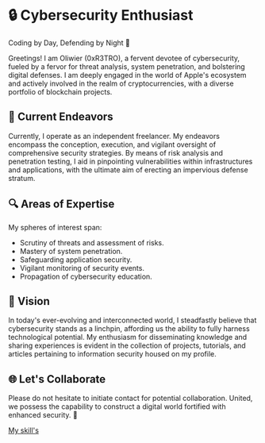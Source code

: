 # 🔒 Cybersecurity Enthusiast
Coding by Day, Defending by Night 🌙

Greetings! I am Oliwier (0xR3TRO), a fervent devotee of cybersecurity, fueled by a fervor for threat analysis, system penetration, and bolstering digital defenses. I am deeply engaged in the world of Apple's ecosystem and actively involved in the realm of cryptocurrencies, with a diverse portfolio of blockchain projects.

## 💼 Current Endeavors
Currently, I operate as an independent freelancer. My endeavors encompass the conception, execution, and vigilant oversight of comprehensive security strategies. By means of risk analysis and penetration testing, I aid in pinpointing vulnerabilities within infrastructures and applications, with the ultimate aim of erecting an impervious defense stratum.

## 🔍 Areas of Expertise
My spheres of interest span:
- Scrutiny of threats and assessment of risks.
- Mastery of system penetration.
- Safeguarding application security.
- Vigilant monitoring of security events.
- Propagation of cybersecurity education.

## 🚀 Vision
In today's ever-evolving and interconnected world, I steadfastly believe that cybersecurity stands as a linchpin, affording us the ability to fully harness technological potential. My enthusiasm for disseminating knowledge and sharing experiences is evident in the collection of projects, tutorials, and articles pertaining to information security housed on my profile.

## 🌐 Let's Collaborate
Please do not hesitate to initiate contact for potential collaboration. United, we possess the capability to construct a digital world fortified with enhanced security. 💪

[My skill's](SKILL.md)